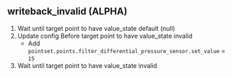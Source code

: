 
## writeback_invalid (ALPHA)

1. Wait until target point to have value_state default (null)
1. Update config Before target point to have value_state invalid
    * Add `pointset.points.filter_differential_pressure_sensor.set_value` = `15`
1. Wait until target point to have value_state invalid
